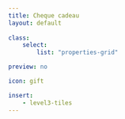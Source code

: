 ```yaml
---
title: Cheque cadeau
layout: default
    
class:
    select: 
        list: "properties-grid"

preview: no

icon: gift

insert:
    - level3-tiles
---
```

